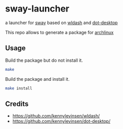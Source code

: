 # sway-launcher
a launcher for [sway][1] based on [wldash][2] and [dot-desktop][3]

[1]: https://swaywm.org/
[2]: https://github.com/kennylevinsen/wldash/
[3]: https://github.com/kennylevinsen/dot-desktop/

This repo allows to generate a package for [archlinux](https://www.archlinux.org/)

## Usage

Build the package but do not install it.
```sh
make
```

Build the package and install it.
```sh
make install
```

## Credits

* https://github.com/kennylevinsen/wldash/
* https://github.com/kennylevinsen/dot-desktop/
